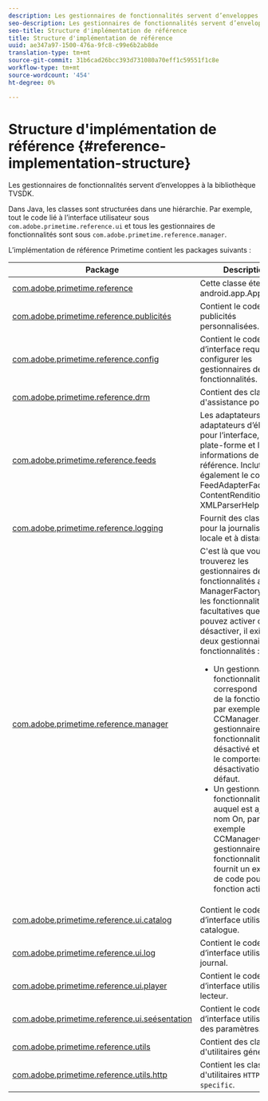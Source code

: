 ```yaml
---
description: Les gestionnaires de fonctionnalités servent d’enveloppes à la bibliothèque TVSDK.
seo-description: Les gestionnaires de fonctionnalités servent d’enveloppes à la bibliothèque TVSDK.
seo-title: Structure d'implémentation de référence
title: Structure d'implémentation de référence
uuid: ae347a97-1500-476a-9fc8-c99e6b2ab8de
translation-type: tm+mt
source-git-commit: 31b6cad26bcc393d731080a70eff1c59551f1c8e
workflow-type: tm+mt
source-wordcount: '454'
ht-degree: 0%

---
```



# Structure d&#39;implémentation de référence {#reference-implementation-structure}

Les gestionnaires de fonctionnalités servent d’enveloppes à la bibliothèque TVSDK.

Dans Java, les classes sont structurées dans une hiérarchie. Par exemple, tout le code lié à l’interface utilisateur sous `com.adobe.primetime.reference.ui` et tous les gestionnaires de fonctionnalités sont sous `com.adobe.primetime.reference.manager`.

L’implémentation de référence Primetime contient les packages suivants :

| Package | Description |
|--- |--- |
| [com.adobe.primetime.reference](https://help.adobe.com/en_US/primetime/api/reference_implementation/android/javadoc/com/adobe/primetime/reference/PrimetimeReference.html) | Cette classe étend android.app.Application. |
| [com.adobe.primetime.reference.publicités](https://help.adobe.com/en_US/primetime/api/reference_implementation/android/javadoc/com/adobe/primetime/reference/advertising/package-summary.html) | Contient le code des publicités personnalisées. |
| [com.adobe.primetime.reference.config](https://help.adobe.com/en_US/primetime/api/reference_implementation/android/javadoc/com/adobe/primetime/reference/config/package-summary.html) | Contient le code d’interface requis pour configurer les gestionnaires de fonctionnalités. |
| [com.adobe.primetime.reference.drm](https://help.adobe.com/en_US/primetime/api/reference_implementation/android/javadoc/com/adobe/primetime/reference/drm/package-summary.html) | Contient des classes d&#39;assistance pour DRM. |
| [com.adobe.primetime.reference.feeds](https://help.adobe.com/en_US/primetime/api/reference_implementation/android/javadoc/com/adobe/primetime/reference/feeds/package-summary.html) | Les adaptateurs et les adaptateurs d’élément pour l’interface, la plate-forme et les informations de référence. Inclut également le code FeedAdapterFactory, ContentRenditionInfo et XMLParserHelper. |
| [com.adobe.primetime.reference.logging](https://help.adobe.com/en_US/primetime/api/reference_implementation/android/javadoc/com/adobe/primetime/reference/logging/package-summary.html) | Fournit des classes pour la journalisation locale et à distance. |
| [com.adobe.primetime.reference.manager](https://help.adobe.com/en_US/primetime/api/reference_implementation/android/javadoc/com/adobe/primetime/reference/manager/package-summary.html) | C&#39;est là que vous trouverez les gestionnaires de fonctionnalités ainsi que ManagerFactory. Pour les fonctionnalités facultatives que vous pouvez activer ou désactiver, il existe deux gestionnaires de fonctionnalités : <ul><li>Un gestionnaire de fonctionnalités qui correspond au nom de la fonctionnalité, par exemple, CCManager. Ce gestionnaire de fonctionnalités est désactivé et fournit le comportement de désactivation par défaut.</li><li>Un gestionnaire de fonctionnalités auquel est ajouté le nom On, par exemple CCManagerOn. Ce gestionnaire de fonctionnalités fournit un exemple de code pour la fonction activée.</li></ul> |
| [com.adobe.primetime.reference.ui.catalog](https://help.adobe.com/en_US/primetime/api/reference_implementation/android/javadoc/com/adobe/primetime/reference/ui/catalog/package-summary.html) | Contient le code d’interface utilisateur du catalogue. |
| [com.adobe.primetime.reference.ui.log](https://help.adobe.com/en_US/primetime/api/reference_implementation/android/javadoc/com/adobe/primetime/reference/ui/log/package-summary.html) | Contient le code d’interface utilisateur du journal. |
| [com.adobe.primetime.reference.ui.player](https://help.adobe.com/en_US/primetime/api/reference_implementation/android/javadoc/com/adobe/primetime/reference/ui/player/package-summary.html) | Contient le code d’interface utilisateur du lecteur. |
| [com.adobe.primetime.reference.ui.seésentation](https://help.adobe.com/en_US/primetime/api/reference_implementation/android/javadoc/com/adobe/primetime/reference/ui/settings/package-summary.html) | Contient le code d’interface utilisateur des paramètres. |
| [com.adobe.primetime.reference.utils](https://help.adobe.com/en_US/primetime/api/reference_implementation/android/javadoc/com/adobe/primetime/reference/utils/package-summary.html) | Contient des classes d&#39;utilitaires générales. |
| [com.adobe.primetime.reference.utils.http](https://help.adobe.com/en_US/primetime/api/reference_implementation/android/javadoc/com/adobe/primetime/reference/utils/http/package-summary.html) | Contient les classes d&#39;utilitaires `HTTP-specific`. |
